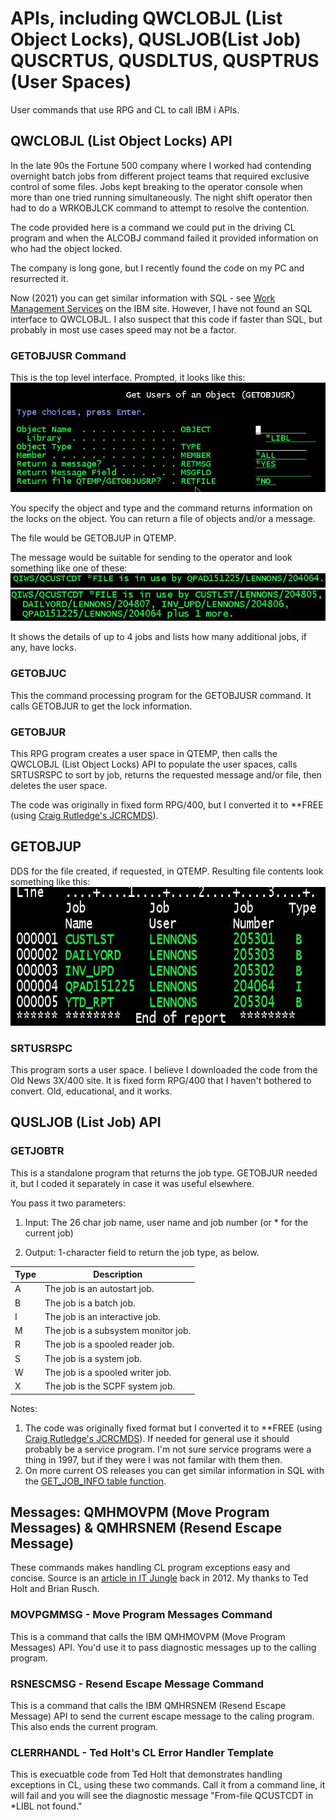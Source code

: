 # APIs, including QWCLOBJL (List Object Locks), QUSLJOB(List Job) QUSCRTUS, QUSDLTUS, QUSPTRUS (User Spaces)

User commands that use RPG and CL to call IBM i APIs.

## QWCLOBJL (List Object Locks) API

In the late 90s the Fortune 500 company where I worked had contending overnight batch jobs from different project teams that required exclusive control of some files. Jobs kept breaking to the operator console when more than one tried running simultaneously. The night shift operator then had to do a WRKOBJLCK command to attempt to resolve the contention.

The code provided here is a command we could put in the driving CL program and when the ALCOBJ command failed it provided information on who had the object locked.

The company is long gone, but I recently found the code on my PC and resurrected it.

Now (2021) you can get similar information with SQL - see [Work Management Services](https://www.ibm.com/docs/en/i/7.4?topic=services-work-management) on the IBM site.  However, I have not found an SQL interface to QWCLOBJL. I also suspect that this code if faster than SQL, but probably in most use cases speed may not be a factor.

### GETOBJUSR Command

This is the top level interface. Prompted, it looks like this:
![GetObjUsr Prompt](Images/GetObjUsr_1.jpg)

You specify the object and type and the command returns information on the locks on the object. You can return a file of objects and/or a message.

The file would be GETOBJUP in QTEMP.

The message would be suitable for sending to the operator and look something like one of these:
![GetObjUsr Message](Images/GetObjUsr_2.jpg)
![GetObjUsr Message](Images/GetObjUsr_3.jpg)

It shows the details of up to 4 jobs and lists how many additional jobs, if any, have locks.

### GETOBJUC

This the command processing program for the GETOBJUSR command.  It calls GETOBJUR to get the lock information.

### GETOBJUR

This RPG program creates a user space in QTEMP, then calls the QWCLOBJL (List Object Locks) API to populate the user spaces, calls SRTUSRSPC to sort by job, returns the requested message and/or file, then deletes the user space.

The code was originally in fixed form RPG/400, but I converted it to **FREE (using [Craig Rutledge's JCRCMDS](https://www.jcrcmds.com/)).

## GETOBJUP

DDS for the file created, if requested, in QTEMP. Resulting file contents look something like this:
![GetObjup Sample](Images/GetObjUsr_4.jpg)

### SRTUSRSPC

This program sorts a user space. I believe I downloaded the code from the Old News 3X/400 site.  It is fixed form RPG/400 that I haven't bothered to convert.  Old, educational, and it works.

## QUSLJOB (List Job) API

### GETJOBTR

This is a standalone program that returns the job type. GETOBJUR needed it, but I coded it separately in case it was useful elsewhere.

You pass it two parameters:

1. Input: The 26 char job name, user name and job number (or * for the current job)

2. Output: 1-character field to return the job type, as below.

Type|Description
----|--------------------------------
A|The job is an autostart job.
B|The job is a batch job.
I|The job is an interactive job.
M|The job is a subsystem monitor job.
R|The job is a spooled reader job.
S|The job is a system job.
W|The job is a spooled writer job.
X|The job is the SCPF system job.

Notes:

1. The code was originally fixed format but I converted it to **FREE (using [Craig Rutledge's JCRCMDS](https://www.jcrcmds.com/)). If needed for general use it should probably be a service program.  I'm not sure service programs were a thing in 1997, but if they were I was not familar with them then.
2. On more current OS releases you can get similar information in SQL with the [GET_JOB_INFO table function](https://www.ibm.com/docs/en/i/7.4?topic=services-get-job-info-table-function).

## Messages: QMHMOVPM (Move Program Messages) & QMHRSNEM (Resend Escape Message)

These commands makes handling CL program exceptions easy and concise. Source is an [article in IT Jungle](https://www.itjungle.com/2012/05/02/fhg050212-story01/) back in 2012. My thanks to Ted Holt and Brian Rusch.

### MOVPGMMSG - Move Program Messages Command

This is a command that calls the IBM QMHMOVPM (Move Program Messages) API. You'd use it to pass diagnostic messages up to the calling program.

### RSNESCMSG - Resend Escape Message Command

This is a command that calls the IBM QMHRSNEM (Resend Escape Message) API to send the current escape message to the caling program. This also ends the current program.

### CLERRHANDL - Ted Holt's CL Error Handler Template

This is execuatble code from Ted Holt that demonstrates handling exceptions in CL, using these two commands. Call it from a command line, it will fail and you will see the diagnostic message "From-file QCUSTCDT in *LIBL not found."
